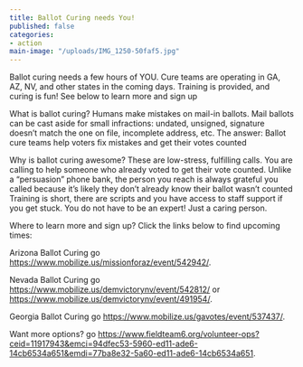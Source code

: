 ```yaml
---
title: Ballot Curing needs You!
published: false
categories:
- action
main-image: "/uploads/IMG_1250-50faf5.jpg"
---
```


Ballot curing needs a few hours of YOU. Cure teams are operating in GA, AZ, NV, and other states in the coming days. Training is provided, and curing is fun! See below to learn more and sign up

What is ballot curing?
Humans make mistakes on mail-in ballots. Mail ballots can be cast aside for small infractions: undated, unsigned, signature doesn’t match the one on file, incomplete address, etc. The answer: Ballot cure teams help voters fix mistakes and get their votes counted

Why is ballot curing awesome?
These are low-stress, fulfilling calls. You are calling to help someone who already voted to get their vote counted. Unlike a “persuasion” phone bank, the person you reach is always grateful you called because it’s likely they don’t already know their ballot wasn’t counted Training is short, there are scripts and you have access to staff support if you get stuck. You do not have to be an expert! Just a caring person.

Where to learn more and sign up?
Click the links below to find upcoming times:

Arizona Ballot Curing go https://www.mobilize.us/missionforaz/event/542942/.

Nevada Ballot Curing go https://www.mobilize.us/demvictorynv/event/542812/ or https://www.mobilize.us/demvictorynv/event/491954/.

Georgia Ballot Curing go https://www.mobilize.us/gavotes/event/537437/.

Want more options? go https://www.fieldteam6.org/volunteer-ops?ceid=11917943&emci=94dfec53-5960-ed11-ade6-14cb6534a651&emdi=77ba8e32-5a60-ed11-ade6-14cb6534a651.
